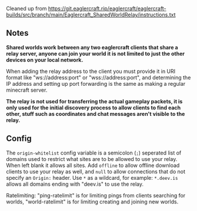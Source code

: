 Cleaned up from https://git.eaglercraft.rip/eaglercraft/eaglercraft-builds/src/branch/main/Eaglercraft_SharedWorldRelay/instructions.txt



## Notes

**Shared worlds work between any two eaglercraft clients that share a relay server, anyone can join your world it is not limited to just the other devices on your local network.**

When adding the relay address to the client you must provide it in URI format like "ws://address:port" or "wss://address:port", and determining the IP address and setting up port forwarding is the same as making a regular minecraft server.

**The relay is not used for transferring the actual gameplay packets, it is only used for the initial discovery process to allow clients to find each other, stuff such as coordinates and chat messages aren't visible to the relay.**

## Config

The `origin-whitelist` config variable is a semicolon (`;`) seperated list of domains used to restrict what sites are to be allowed to use your relay. When left blank it allows all sites. Add `offline` to allow offline download clients to use your relay as well, and `null` to allow connections that do not specify an `Origin:` header. Use `*` as a wildcard, for example: `*.deev.is` allows all domains ending with "deev.is" to use the relay.

Ratelimiting: "ping-ratelimit" is for limiting pings from clients searching for worlds, "world-ratelimit" is for limiting creating and joining new worlds.

